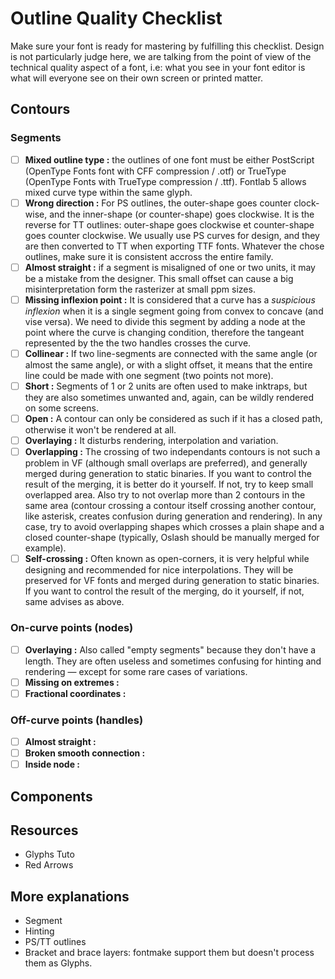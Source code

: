 # Outline Quality Checklist

Make sure your font is ready for mastering by fulfilling this checklist. Design is not particularly judge here, we are talking from the point of view of the technical quality aspect of a font, i.e: what you see in your font editor is what will everyone see on their own screen or printed matter.

## Contours
### Segments

- [ ] **Mixed outline type :** the outlines of one font must be either PostScript (OpenType Fonts font with CFF compression / .otf) or TrueType (OpenType Fonts with TrueType compression / .ttf). Fontlab 5 allows mixed curve type within the same glyph.
- [ ] **Wrong direction :** For PS outlines, the outer-shape goes counter clock-wise, and the inner-shape (or counter-shape) goes clockwise. It is the reverse for TT outlines: outer-shape goes clockwise et counter-shape goes counter clockwise. We usually use PS curves for design, and they are then converted to TT when exporting TTF fonts. Whatever the chose outlines, make sure it is consistent accross the entire family.
- [ ] **Almost straight :** if a segment is misaligned of one or two units, it may be a mistake from the designer. This small offset can cause a big misinterpretation form the rasterizer at small ppm sizes.
- [ ] **Missing inflexion point :** It is considered that a curve has a *suspicious inflexion* when it is a single segment going from convex to concave (and vise versa). We need to divide this segment by adding a node at the point where the curve is changing condition, therefore the tangeant represented by the the two handles crosses the curve.
- [ ] **Collinear :** If two line-segments are connected with the same angle (or almost the same angle), or with a slight offset, it means that the entire line could be made with one segment (two points not more).
- [ ] **Short :** Segments of 1 or 2 units are often used to make inktraps, but they are also sometimes unwanted and, again, can be wildly rendered on some screens.
- [ ] **Open :** A contour can only be considered as such if it has a closed path, otherwise it won't be rendered at all.
- [ ] **Overlaying :** It disturbs rendering, interpolation and variation.
- [ ] **Overlapping :** The crossing of two independants contours is not such a problem in VF (although small overlaps are preferred), and generally merged during generation to static binaries. If you want to control the result of the merging, it is better do it yourself. If not, try to keep small overlapped area. Also try to not overlap more than 2 contours in the same area (contour crossing a contour itself crossing another contour, like asterisk, creates confusion during generation and rendering). In any case, try to avoid overlapping shapes which crosses a plain shape and a closed counter-shape (typically, Oslash should be manually merged for example).
- [ ] **Self-crossing :** Often known as open-corners, it is very helpful while designing and recommended for nice interpolations. They will be preserved for VF fonts and merged during generation to static binaries. If you want to control the result of the merging, do it yourself, if not, same advises as above.

### On-curve points (nodes)

- [ ] **Overlaying :** Also called "empty segments" because they don't have a length. They are often useless and sometimes confusing for hinting and rendering — except for some rare cases of variations.
- [ ] **Missing on extremes :**
- [ ] **Fractional coordinates :**

### Off-curve points (handles)
- [ ] **Almost straight :**
- [ ] **Broken smooth connection :**
- [ ] **Inside node :**

## Components




## Resources
- Glyphs Tuto
- Red Arrows

## More explanations
- Segment
- Hinting
- PS/TT outlines
- Bracket and brace layers: fontmake support them but doesn't process them as Glyphs.
